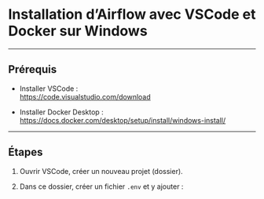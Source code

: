 # Installation d’Airflow avec VSCode et Docker sur Windows

---

## Prérequis

- Installer VSCode :  
  https://code.visualstudio.com/download

- Installer Docker Desktop :  
  https://docs.docker.com/desktop/setup/install/windows-install/

---

## Étapes

1. Ouvrir VSCode, créer un nouveau projet (dossier).

2. Dans ce dossier, créer un fichier `.env` et y ajouter :

